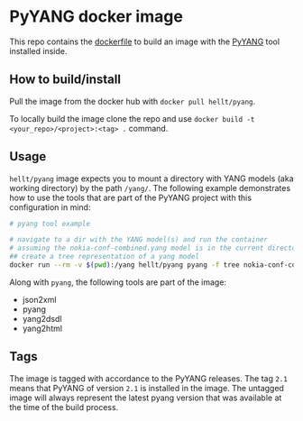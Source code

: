# PyYANG docker image
This repo contains the [dockerfile](Dockerfile) to build an image with the [PyYANG](https://github.com/mbj4668/pyang) tool installed inside.

## How to build/install
Pull the image from the docker hub with `docker pull hellt/pyang`.

To locally build the image clone the repo and use `docker build -t <your_repo>/<project>:<tag> .` command.

## Usage
`hellt/pyang` image expects you to mount a directory with YANG models (aka working directory) by the path `/yang/`. The following example demonstrates how to use the tools that are part of the PyYANG project with this configuration in mind:

```bash
# pyang tool example

# navigate to a dir with the YANG model(s) and run the container
# assuming the nokia-conf-combined.yang model is in the current directory
## create a tree representation of a yang model
docker run --rm -v $(pwd):/yang hellt/pyang pyang -f tree nokia-conf-combined.yang
```
Along with `pyang`, the following tools are part of the image:

- json2xml
- pyang
- yang2dsdl
- yang2html

## Tags
The image is tagged with accordance to the PyYANG releases. The tag `2.1` means that PyYANG of version `2.1` is installed in the image. The untagged image will always represent the latest pyang version that was available at the time of the build process.
